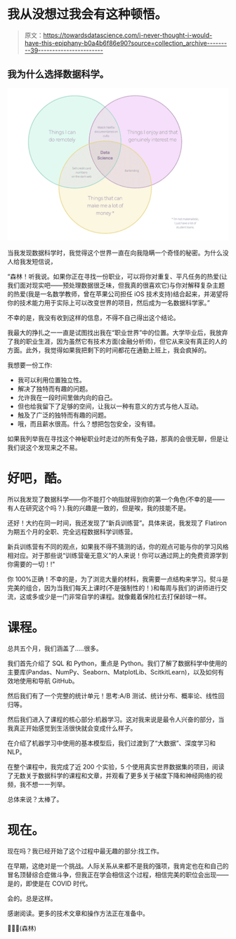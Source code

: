 # 我从没想过我会有这种顿悟。

> 原文：<https://towardsdatascience.com/i-never-thought-i-would-have-this-epiphany-b0a4b6f86e90?source=collection_archive---------39----------------------->

## 我为什么选择数据科学。

![](img/ee2274337d6b381b2a6c20f145138dd4.png)

当我发现数据科学时，我觉得这个世界一直在向我隐瞒一个奇怪的秘密。为什么没人给我发短信说，

“森林！听我说。如果你正在寻找一份职业，可以将你对重复、平凡任务的热爱(让我们面对现实吧——预处理数据很乏味，但我真的很喜欢它)与你对解释复杂主题的热爱(我是一名数学教师，曾在苹果公司担任 iOS 技术支持)结合起来，并渴望将你的技术能力用于实际上可以改变世界的项目，然后成为一名数据科学家。”

不幸的是，我没有收到这样的信息，不得不自己得出这个结论。

我最大的挣扎之一一直是试图找出我在“职业世界”中的位置。大学毕业后，我放弃了我的职业生涯，因为虽然它有技术方面(金融分析师)，但它从来没有真正的人的方面。此外，我觉得如果我把剩下的时间都花在通勤上班上，我会疯掉的。

我想要一份工作:

*   我可以利用位置独立性。
*   解决了独特而有趣的问题。
*   允许我在一段时间里做内向的自己。
*   但也给我留下了足够的空间，让我以一种有意义的方式与他人互动。
*   触及了广泛的独特而有趣的问题。
*   哦，而且薪水很高。什么？想把包包安全，没有错。

如果我列举我在寻找这个神秘职业时走过的所有兔子路，那真的会很无聊，但是让我们说这个发现来之不易。

# 好吧，酷。

所以我发现了数据科学——你不能打个响指就得到你的第一个角色(不幸的是——有人在研究这个吗？).我的兴趣是一致的，但是唉，我的技能不是。

还好！大约在同一时间，我还发现了“新兵训练营”。具体来说，我发现了 Flatiron 为期五个月的全职、完全远程数据科学训练营。

新兵训练营有不同的观点，如果我不得不猜测的话，你的观点可能与你的学习风格相对应。对于那些说“训练营毫无意义”的人来说！你可以通过网上的免费资源学到你需要的一切！!"

你 100%正确！不幸的是，为了浏览大量的材料，我需要一点结构来学习。熨斗是完美的组合，因为当我们每天上课时(不是强制性的！)和每周与我们的讲师进行交流，这或多或少是一门非常自学的课程。就像戴着保险杠去打保龄球一样。

# 课程。

总共五个月，我们涵盖了…..很多。

我们首先介绍了 SQL 和 Python，重点是 Python。我们了解了数据科学中使用的主要库(Pandas、NumPy、Seaborn、MatplotLib、ScitkitLearn)，以及如何有效地使用和导航 GitHub。

然后我们有了一个完整的统计单元！思考:A/B 测试、统计分布、概率论、线性回归等。

然后我们进入了课程的核心部分:机器学习。这对我来说是最令人兴奋的部分，当我真正开始感觉到生活很快就会变成什么样子。

在介绍了机器学习中使用的基本模型后，我们过渡到了“大数据”、深度学习和 NLP。

在整个课程中，我完成了近 200 个实验，5 个使用真实世界数据集的项目，阅读了无数关于数据科学的课程和文章，并观看了更多关于梯度下降和神经网络的视频，我不想一一列举。

总体来说？太棒了。

# 现在。

现在吗？我已经开始了这个过程中最无趣的部分:找工作。

在早期，这绝对是一个挑战。人际关系从来都不是我的强项，我肯定也在和自己的冒名顶替综合症做斗争，但我正在学会相信这个过程，相信完美的职位会出现——是的，即使是在 COVID 时代。

会的。总是这样。

感谢阅读。更多的技术文章和操作方法正在准备中。

🌲🌲🌲(森林)